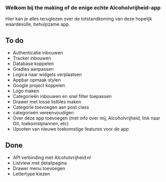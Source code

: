 ### Welkom bij the making of de enige echte Alcoholvrijheid-app
Hier kan je alles teruglezen over de totstandkoming van deze hopelijk waardevolle, behulpzame app.

## To do
- Authenticatie inbouwen
- Tracker inbouwen
- Database koppelen
- Gradles aanpassen
- Logica naar widgets verplaatsen
- Appbar opmaak stylen
- Google project koppelen
- Logo maken
- Categorieën inbouwen en snel filter toepassen
- Drawer met losse listtiles maken
- Categorie toevoegen aan post class
- categorieën vereenvoudigen
- Over deze app toevoegen (met info over mij, Alcoholvrijheid, link naar Git, toekomstplannen, etc)
- Upvoten van nieuwe toekomstige features voor de app

## Done
- API verbinding met Alcoholvrijheid.nl
- Listview met detailpagina
- Drawer menu toevoegen
- Lettertype kiezen